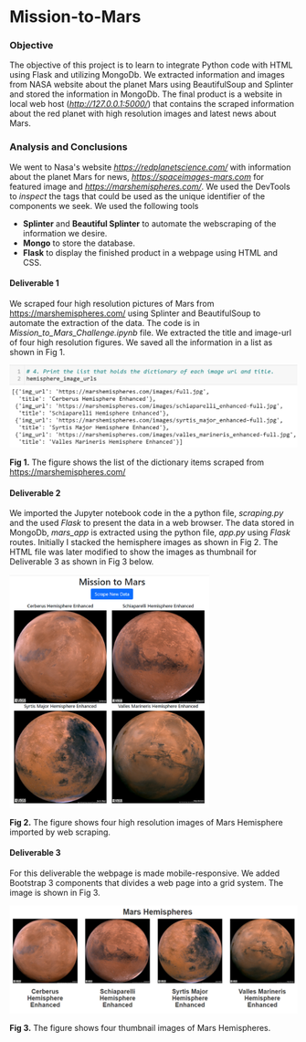 # Mission-to-Mars

### Objective

The objective of this project is to learn to integrate Python code with HTML using Flask and utilizing MongoDb. We extracted information and images from NASA website about the planet Mars using BeautifulSoup and Splinter and stored the information in MongoDb. The final product is a website in local web host (_http://127.0.0.1:5000/_) that contains the scraped information about the red planet with high resolution images and latest news about Mars.

### Analysis and Conclusions

We went to Nasa's website *https://redplanetscience.com/* with information about the planet Mars for news, *https://spaceimages-mars.com* for featured image and *https://marshemispheres.com/*.  We used the DevTools to _inspect_ the tags that could be used as the unique identifier of the components we seek. We used the following tools

- **Splinter** and **Beautiful Splinter** to automate the webscraping of the information we desire.
- **Mongo** to store the database.
- **Flask** to display the finished product in a webpage using HTML and CSS. 

#### Deliverable 1
We scraped four high resolution pictures of Mars from  https://marshemispheres.com/ using Splinter and BeautifulSoup to automate the extraction of the data. The code is in *Mission_to_Mars_Challenge.ipynb* file. We extracted the title and image-url of four high resolution figures. We saved all the information in a list as shown in Fig 1.  

<img src="Resources/Del_Img_title.png">

**Fig 1.** The figure shows the list of the dictionary items scraped from https://marshemispheres.com/

#### Deliverable 2

We imported the Jupyter notebook code in the a python file, _scraping.py_ and the used _Flask_ to present the data in a web browser. The data stored in MongoDb, *mars_app* is extracted using the python file, *app.py* using _Flask_ routes. Initially I stacked the hemisphere images as shown in Fig 2. The HTML file was later modified to show the images as thumbnail for Deliverable 3 as shown in Fig 3 below. 

<img src="Resources/mars_hemispheres_web.png"  width="350" center> 

**Fig 2.** The figure shows four high resolution images of Mars Hemisphere imported by web scraping.

#### Deliverable 3

For this deliverable the webpage is made mobile-responsive. We added Bootstrap 3 components that divides a web page into a grid system. The image is shown in Fig 3. 

<img src="Resources/mars_hemispheres_thumb.png">

**Fig 3.** The figure shows four thumbnail images of Mars Hemispheres.
